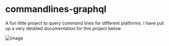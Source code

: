 # commandlines-graphql
A fun little project to query command lines for different platforms. I have put up a very detailed documentation for this project below.

![image](https://user-images.githubusercontent.com/30603497/118218994-91195900-b446-11eb-87d2-f334f03d5b6f.png)

